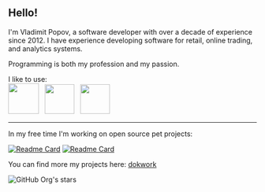 ## Hello! 

I'm Vladimit Popov, a software developer with over a decade of experience since 2012. 
I have experience developing software for retail, online trading, and analytics systems.

Programming is both my profession and my passion.

<p align="left">
I like to use: <br/>
<a href="https://neovim.io/"><img width="62" src="https://cdn.jsdelivr.net/gh/devicons/devicon@latest/icons/neovim/neovim-original-wordmark.svg" /></a> &nbsp;
<a href="https://www.scala-lang.org/"><img width="60" src="https://cdn.jsdelivr.net/gh/devicons/devicon@latest/icons/scala/scala-original-wordmark.svg" /></a> &nbsp;
<a href="https://ziglang.org/"><img width="60" src="https://cdn.jsdelivr.net/gh/devicons/devicon@latest/icons/zig/zig-original-wordmark.svg" /></a>
</p>

-----
In my free time I'm working on open source pet projects:

[![Readme Card](https://github-readme-stats.vercel.app/api/pin/?username=dokwork&repo=lualine-ex&show_owner=true)](https://github.com/dokwork/lualine-ex)
[![Readme Card](https://github-readme-stats.vercel.app/api/pin/?username=vladimir-popov&repo=make-arduboy&show_owner=true)](https://github.com/vladimir-popov/make-arduboy)

You can find more my projects here: [dokwork](https://github.com/dokwork)

![GitHub Org's stars](https://img.shields.io/github/stars/dokwork)

